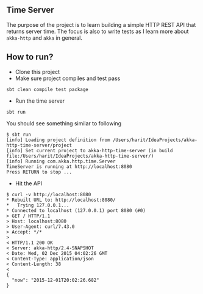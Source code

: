 Time Server
--

The purpose of the project is to learn building a simple HTTP REST API that returns server time. The focus is also to write tests as I learn more about `akka-http` and `akka` in general.

How to run?
--
* Clone this project
* Make sure project compiles and test pass
```
sbt clean compile test package
```
* Run the time server
```
sbt run
```

You should see something similar to following
```
$ sbt run
[info] Loading project definition from /Users/harit/IdeaProjects/akka-http-time-server/project
[info] Set current project to akka-http-time-server (in build file:/Users/harit/IdeaProjects/akka-http-time-server/)
[info] Running com.akka.http.time.Server
TimeServer is running at http://localhost:8080
Press RETURN to stop ...
```

* Hit the API
```
$ curl -v http://localhost:8080
* Rebuilt URL to: http://localhost:8080/
*   Trying 127.0.0.1...
* Connected to localhost (127.0.0.1) port 8080 (#0)
> GET / HTTP/1.1
> Host: localhost:8080
> User-Agent: curl/7.43.0
> Accept: */*
>
< HTTP/1.1 200 OK
< Server: akka-http/2.4-SNAPSHOT
< Date: Wed, 02 Dec 2015 04:02:26 GMT
< Content-Type: application/json
< Content-Length: 38
<
{
  "now": "2015-12-01T20:02:26.682"
}
```
